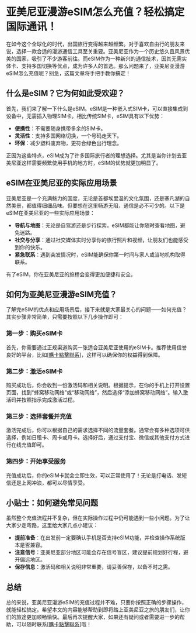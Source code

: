 # 亚美尼亚漫游eSIM怎么充值？轻松搞定国际通讯！

在如今这个全球化的时代，出国旅行变得越来越频繁。对于喜欢自由行的朋友来说，选择一款合适的漫游通信工具至关重要。亚美尼亚作为一个历史悠久且风景优美的国家，吸引了不少游客前往。而eSIM作为一种新兴的通信技术，因其无需实体卡、支持多国切换等优点，成为许多人的首选。那么问题来了，亚美尼亚漫游eSIM怎么充值呢？别急，这篇文章将手把手教你搞定！

## 什么是eSIM？它为何如此受欢迎？

首先，我们来了解一下什么是eSIM。eSIM是一种嵌入式SIM卡，可以直接集成到设备中，无需插入物理SIM卡。相比传统SIM卡，eSIM具有以下优势：

- **便携性**：不需要随身携带多余的SIM卡。
- **灵活性**：支持多国网络切换，一个号码走天下。
- **环保**：减少塑料废弃物，更符合绿色出行理念。

正因为这些特点，eSIM成为了许多国际旅行者的理想选择。尤其是当你计划去亚美尼亚这样需要频繁使用手机的地方时，eSIM的优势就更加明显了。

## eSIM在亚美尼亚的实际应用场景

亚美尼亚是一个充满魅力的国度，无论是首都埃里温的文化氛围，还是塞凡湖的自然美景，都值得细细品味。但要想在这里畅游无阻，通信是必不可少的。以下是eSIM在亚美尼亚的一些实际应用场景：

- **导航与地图**：无论是自驾游还是步行探索，eSIM都能让你随时查看地图，避免迷路。
- **社交与分享**：通过社交媒体实时分享你的旅行照片和视频，让朋友们也能感受到你的快乐。
- **紧急联系**：遇到突发情况时，eSIM能确保你第一时间与家人或当地机构取得联系。

有了eSIM，你在亚美尼亚的旅程会变得更加便捷和安全。

## 如何为亚美尼亚漫游eSIM充值？

了解完eSIM的优点和应用场景后，接下来就是大家最关心的问题——如何充值？其实步骤非常简单，只需要按照以下几步操作即可：

### 第一步：购买eSIM卡

首先，你需要通过正规渠道购买一张适合亚美尼亚使用的eSIM卡。推荐使用信誉良好的平台，比如[[購卡點擊聯系](https://t.me/s/esim1088)]，这样可以确保你的权益得到保障。

### 第二步：激活eSIM卡

购买成功后，你会收到一份激活码和相关说明。根据提示，在你的手机上打开设置页面，找到“蜂窝移动网络”或“移动网络”，然后选择“添加蜂窝移动网络”。输入激活码并按照指示完成激活过程。

### 第三步：选择套餐并充值

激活完成后，你可以根据自己的需求选择不同的流量套餐。通常会有多种选项可供选择，例如日租卡、周卡或月卡。选择好后，通过支付宝、微信或其他支付方式进行在线充值即可。

### 第四步：开始享受服务

充值成功后，你的eSIM卡就会立即生效，可以正常使用了！无论是打电话、发短信还是上网冲浪，都可以尽情享受。

## 小贴士：如何避免常见问题

虽然整个充值流程并不复杂，但在实际操作过程中仍可能遇到一些小问题。为了让大家少走弯路，这里给大家几点小建议：

- **提前准备**：在出发前一定要确认手机是否支持eSIM功能，并检查操作系统版本是否兼容。
- **注意信号**：亚美尼亚部分地区可能会存在信号盲区，建议提前规划好行程，避开偏远地区。
- **保存信息**：激活码和相关说明非常重要，请妥善保存，以备不时之需。

## 总结

总的来说，亚美尼亚漫游eSIM的充值过程并不难，只要你按照正确的步骤操作，就能轻松搞定。希望本文的内容能够帮助到即将踏上亚美尼亚之旅的朋友们，让你们的旅途更加顺畅愉快。最后再次提醒大家，如果还有疑问或者需要进一步的帮助，可以随时联系[[購卡點擊聯系](https://t.me/s/esim1088)]哦！